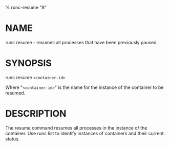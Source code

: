 % runc-resume "8"

# NAME
   runc resume - resumes all processes that have been previously paused

# SYNOPSIS
   runc resume `<container-id>`

Where "`<container-id>`" is the name for the instance of the container to be
resumed.

# DESCRIPTION
   The resume command resumes all processes in the instance of the container.
Use runc list to identify instances of containers and their current status.
